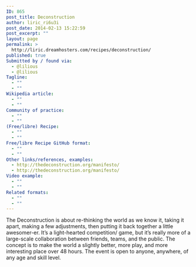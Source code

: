 ```yaml
---
ID: 865
post_title: Deconstruction
author: liric_ri6u3i
post_date: 2014-02-13 15:22:59
post_excerpt: ""
layout: page
permalink: >
  http://liric.dreamhosters.com/recipes/deconstruction/
published: true
Submitted by / found via:
  - @lilious
  - @lilious
Tagline:
  - ""
  - ""
Wikipedia article:
  - ""
  - ""
Community of practice:
  - ""
  - ""
(Free/libre) Recipe:
  - ""
  - ""
Free/libre Recipe GitHub format:
  - ""
  - ""
Other links/references, examples:
  - http://thedeconstruction.org/manifesto/
  - http://thedeconstruction.org/manifesto/
Video example:
  - ""
  - ""
Related formats:
  - ""
  - ""
---
```

The Deconstruction is about re-thinking the world as we know it, taking it apart, making a few adjustments, then putting it back together a little awesomer-er.  It’s a light-hearted competition/ game, but it’s really more of a large-scale collaboration between friends, teams, and the public. The concept is to make the world a slightly better, more play, and more interesting place over 48 hours. The event is open to anyone, anywhere, of any age and skill level.